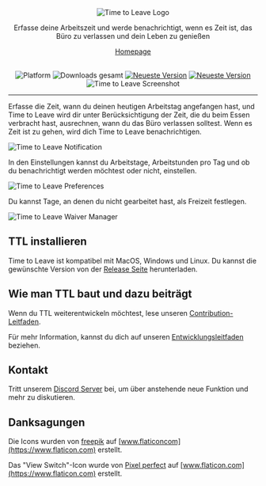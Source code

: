 <div align="center">
  <img src="../assets/timetoleave.png" alt="Time to Leave Logo">

  <p>Erfasse deine Arbeitszeit und werde benachrichtigt, wenn es Zeit ist, das Büro zu verlassen und dein Leben zu genießen</p>

[Homepage](https://timetoleave.app/)

  <br/>

<img src="https://img.shields.io/badge/platforms-Windows%20%7C%20MacOS%20%7C%20Linux-green" alt="Platform">
<img src="https://img.shields.io/github/downloads/thamara/time-to-leave/total" alt="Downloads gesamt">
<a href="https://github.com/thamara/time-to-leave/releases/latest"><img src="https://img.shields.io/github/v/release/thamara/time-to-leave" alt="Neueste Version"></a>
<a href="http://makeapullrequest.com/"><img src="https://img.shields.io/badge/PRs-welcome-purple" alt="Neueste Version"></a>

   <br/>

  <img src="./images/screenshot.jpg" alt="Time to Leave Screenshot">

  <br/>

</div>

---

Erfasse die Zeit, wann du deinen heutigen Arbeitstag angefangen hast, und Time to Leave wird dir unter Berücksichtigung der Zeit, die du beim Essen verbracht hast, ausrechnen, wann du das Büro verlassen solltest. Wenn es Zeit ist zu gehen, wird dich Time to Leave benachrichtigen.

<img src="./images/notification.jpg" alt="Time to Leave Notification">

In den Einstellungen kannst du Arbeitstage, Arbeitstunden pro Tag und ob du benachrichtigt werden möchtest oder nicht, einstellen.

<img src="./images/preferences.jpg" alt="Time to Leave Preferences">

Du kannst Tage, an denen du nicht gearbeitet hast, als Freizeit festlegen.

<img src="./images/waiver_manager.jpg" alt="Time to Leave Waiver Manager">

## TTL installieren

Time to Leave ist kompatibel mit MacOS, Windows und Linux. Du kannst die gewünschte Version von der [Release Seite](https://github.com/thamara/time-to-leave/releases/latest) herunterladen.

## Wie man TTL baut und dazu beiträgt

Wenn du TTL weiterentwickeln möchtest, lese unseren [Contribution-Leitfaden](../CONTRIBUTING.md).

Für mehr Information, kannst du dich auf unseren [Entwicklungsleitfaden](../DEVELOPMENT.md) beziehen.

## Kontakt

Tritt unserem [Discord Server](https://discord.gg/P3KkEF5) bei, um über anstehende neue Funktion und mehr zu diskutieren.

## Danksagungen

Die Icons wurden von [freepik](https://www.flaticon.com/authors/freepik) auf [www.flaticoncom](https://www.flaticon.com) erstellt.

Das "View Switch"-Icon wurde von [Pixel perfect](https://www.flaticon.com/authors/pixel-perfect) auf [www.flaticon.com](https://www.flaticon.com) erstellt.

